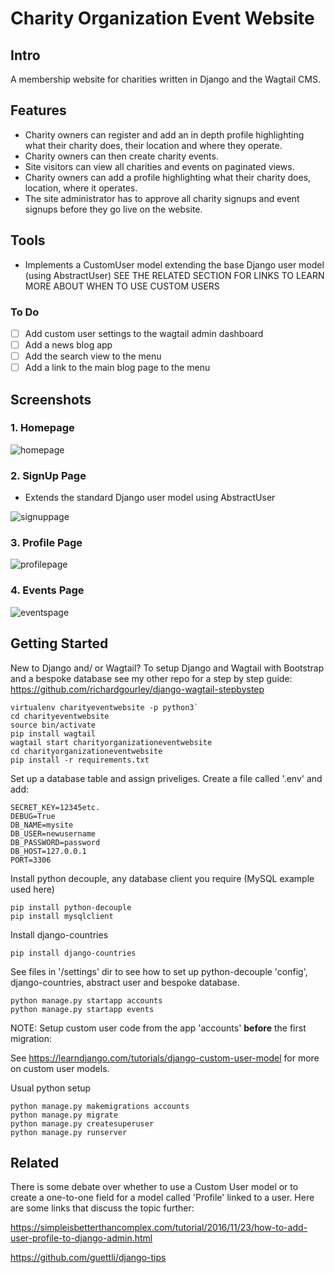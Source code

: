 # Charity Organization Event Website

## Intro
A membership website for charities written in Django and the Wagtail CMS.

## Features
- Charity owners can register and add an in depth profile highlighting what their charity does, their location and where they operate.
- Charity owners can then create charity events.
- Site visitors can view all charities and events on paginated views.
- Charity owners can add a profile highlighting what their charity does, location, where it operates.
- The site administrator has to approve all charity signups and event signups before they go live on the website.

## Tools 
- Implements a CustomUser model extending the base Django user model (using AbstractUser)
SEE THE RELATED SECTION FOR LINKS TO LEARN MORE ABOUT WHEN TO USE CUSTOM USERS

### To Do
- [ ] Add custom user settings to the wagtail admin dashboard
- [ ] Add a news blog app
- [ ] Add the search view to the menu
- [ ] Add a link to the main blog page to the menu

## Screenshots

### 1. Homepage

![homepage](https://github.com/richardgourley/charity-organization-event-website/blob/main/sreenshots/homepage.png)

### 2. SignUp Page
- Extends the standard Django user model using AbstractUser

![signuppage](https://github.com/richardgourley/charity-organization-event-website/blob/main/sreenshots/signuppage.png)

### 3. Profile Page 

![profilepage](https://github.com/richardgourley/charity-organization-event-website/blob/main/sreenshots/profilepage.png)

### 4. Events Page

![eventspage](https://github.com/richardgourley/charity-organization-event-website/blob/main/sreenshots/events.png)

## Getting Started

New to Django and/ or Wagtail? To setup Django and Wagtail with Bootstrap and a bespoke database see my other repo for a step by step guide: https://github.com/richardgourley/django-wagtail-stepbystep

```
virtualenv charityeventwebsite -p python3`
cd charityeventwebsite
source bin/activate
pip install wagtail
wagtail start charityorganizationeventwebsite
cd charityorganizationeventwebsite
pip install -r requirements.txt
```

Set up a database table and assign priveliges.
Create a file called '.env' and add:
```
SECRET_KEY=12345etc.
DEBUG=True
DB_NAME=mysite
DB_USER=newusername
DB_PASSWORD=password
DB_HOST=127.0.0.1
PORT=3306
```

Install python decouple, any database client you require (MySQL example used here) 
```
pip install python-decouple
pip install mysqlclient
```

Install django-countries

`pip install django-countries`

See files in '/settings' dir to see how to set up python-decouple 'config', django-countries, abstract user and bespoke database.

```
python manage.py startapp accounts
python manage.py startapp events
```

NOTE: Setup custom user code from the app 'accounts' **before** the first migration:

See https://learndjango.com/tutorials/django-custom-user-model for more on custom user models.

Usual python setup
```
python manage.py makemigrations accounts
python manage.py migrate
python manage.py createsuperuser
python manage.py runserver
```

## Related
There is some debate over whether to use a Custom User model or to create a one-to-one field for a model called 'Profile' linked to a user.  Here are some links that discuss the topic further: 

https://simpleisbetterthancomplex.com/tutorial/2016/11/23/how-to-add-user-profile-to-django-admin.html

https://github.com/guettli/django-tips